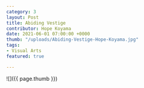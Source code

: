 ```yaml
---
category: 3
layout: Post
title: Abiding Vestige
contributor: Hope Koyama
date: 2021-06-01 07:00:00 +0000
thumb: "/uploads/Abiding-Vestige-Hope-Koyama.jpg"
tags: 
- Visual Arts
featured: true

---
```

![]({{ page.thumb }})